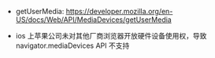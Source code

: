 - getUserMedia: https://developer.mozilla.org/en-US/docs/Web/API/MediaDevices/getUserMedia

- ios 上苹果公司未对其他厂商浏览器开放硬件设备使用权，导致 navigator.mediaDevices API 不支持
